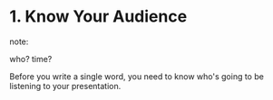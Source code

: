 # 1. Know Your Audience

note:

who?
time?

Before you write a single word, you need to know who's going to be listening to your presentation.

